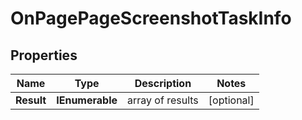 # OnPagePageScreenshotTaskInfo


## Properties

| Name | Type | Description | Notes |
|------------ | ------------- | ------------- | -------------|
**Result** | **IEnumerable<OnPagePageScreenshotResultInfo>** | array of results |[optional]|